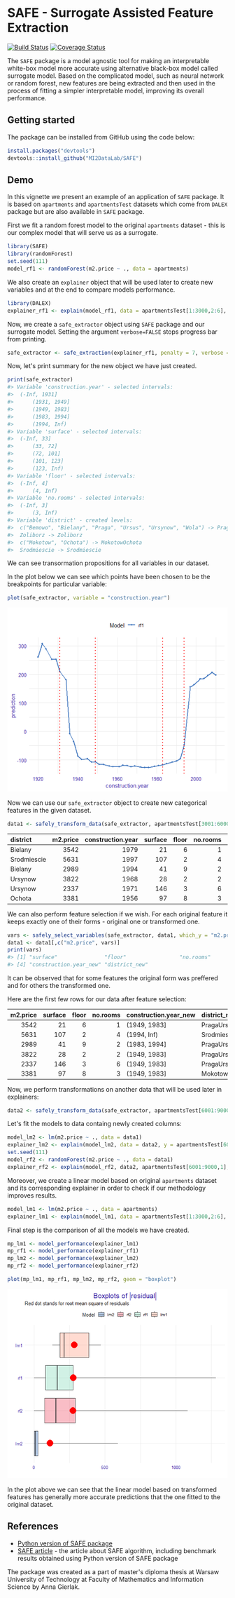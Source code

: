
SAFE - Surrogate Assisted Feature Extraction
============================================

[![Build Status](https://travis-ci.org/MI2DataLab/SAFE.svg?branch=master)](https://travis-ci.org/MI2DataLab/SAFE) [![Coverage Status](https://codecov.io/gh/MI2DataLab/SAFE/branch/master/graph/badge.svg)](https://codecov.io/gh/MI2DataLab/SAFE)

The `SAFE` package is a model agnostic tool for making an interpretable white-box model more accurate using alternative black-box model called surrogate model. Based on the complicated model, such as neural network or random forest, new features are being extracted and then used in the process of fitting a simpler interpretable model, improving its overall performance.

Getting started
---------------

The package can be installed from GitHub using the code below:

``` r
install.packages("devtools")
devtools::install_github("MI2DataLab/SAFE")
```

Demo
----

In this vignette we present an example of an application of `SAFE` package. It is based on `apartments` and `apartmentsTest` datasets which come from `DALEX` package but are also available in `SAFE` package.

First we fit a random forest model to the original `apartments` dataset - this is our complex model that will serve us as a surrogate.

``` r
library(SAFE)
library(randomForest)
set.seed(111)
model_rf1 <- randomForest(m2.price ~ ., data = apartments)
```

We also create an `explainer` object that will be used later to create new variables and at the end to compare models performance.

``` r
library(DALEX)
explainer_rf1 <- explain(model_rf1, data = apartmentsTest[1:3000,2:6], y = apartmentsTest[1:3000,1], label = "rf1")
```

Now, we create a `safe_extractor` object using `SAFE` package and our surrogate model. Setting the argument `verbose=FALSE` stops progress bar from printing.

``` r
safe_extractor <- safe_extraction(explainer_rf1, penalty = 7, verbose = FALSE)
```

Now, let's print summary for the new object we have just created.

``` r
print(safe_extractor)
#> Variable 'construction.year' - selected intervals:
#>  (-Inf, 1931]
#>      (1931, 1949]
#>      (1949, 1983]
#>      (1983, 1994]
#>      (1994, Inf)
#> Variable 'surface' - selected intervals:
#>  (-Inf, 33]
#>      (33, 72]
#>      (72, 101]
#>      (101, 123]
#>      (123, Inf)
#> Variable 'floor' - selected intervals:
#>  (-Inf, 4]
#>      (4, Inf)
#> Variable 'no.rooms' - selected intervals:
#>  (-Inf, 3]
#>      (3, Inf)
#> Variable 'district' - created levels:
#>  c("Bemowo", "Bielany", "Praga", "Ursus", "Ursynow", "Wola") -> PragaUrsynowWolaBemowoBielanyUrsus
#>  Zoliborz -> Zoliborz
#>  c("Mokotow", "Ochota") -> MokotowOchota
#>  Srodmiescie -> Srodmiescie
```

We can see transormation propositions for all variables in our dataset.

In the plot below we can see which points have been chosen to be the breakpoints for particular variable:

``` r
plot(safe_extractor, variable = "construction.year")
```

![](README_files/figure-markdown_github/unnamed-chunk-6-1.png)

Now we can use our `safe_extractor` object to create new categorical features in the given dataset.

``` r
data1 <- safely_transform_data(safe_extractor, apartmentsTest[3001:6000,], verbose = FALSE)
```

| district    |  m2.price|  construction.year|  surface|  floor|  no.rooms| construction.year\_new | surface\_new | floor\_new | no.rooms\_new | district\_new                      |
|:------------|---------:|------------------:|--------:|------:|---------:|:-----------------------|:-------------|:-----------|:--------------|:-----------------------------------|
| Bielany     |      3542|               1979|       21|      6|         1| (1949, 1983\]          | (-Inf, 33\]  | (4, Inf)   | (-Inf, 3\]    | PragaUrsynowWolaBemowoBielanyUrsus |
| Srodmiescie |      5631|               1997|      107|      2|         4| (1994, Inf)            | (101, 123\]  | (-Inf, 4\] | (3, Inf)      | Srodmiescie                        |
| Bielany     |      2989|               1994|       41|      9|         2| (1983, 1994\]          | (33, 72\]    | (4, Inf)   | (-Inf, 3\]    | PragaUrsynowWolaBemowoBielanyUrsus |
| Ursynow     |      3822|               1968|       28|      2|         2| (1949, 1983\]          | (-Inf, 33\]  | (-Inf, 4\] | (-Inf, 3\]    | PragaUrsynowWolaBemowoBielanyUrsus |
| Ursynow     |      2337|               1971|      146|      3|         6| (1949, 1983\]          | (123, Inf)   | (-Inf, 4\] | (3, Inf)      | PragaUrsynowWolaBemowoBielanyUrsus |
| Ochota      |      3381|               1956|       97|      8|         3| (1949, 1983\]          | (72, 101\]   | (4, Inf)   | (-Inf, 3\]    | MokotowOchota                      |

We can also perform feature selection if we wish. For each original feature it keeps exactly one of their forms - original one or transformed one.

``` r
vars <- safely_select_variables(safe_extractor, data1, which_y = "m2.price", verbose = FALSE)
data1 <- data1[,c("m2.price", vars)]
print(vars)
#> [1] "surface"               "floor"                 "no.rooms"             
#> [4] "construction.year_new" "district_new"
```

It can be observed that for some features the original form was preffered and for others the transformed one.

Here are the first few rows for our data after feature selection:

|  m2.price|  surface|  floor|  no.rooms| construction.year\_new | district\_new                      |
|---------:|--------:|------:|---------:|:-----------------------|:-----------------------------------|
|      3542|       21|      6|         1| (1949, 1983\]          | PragaUrsynowWolaBemowoBielanyUrsus |
|      5631|      107|      2|         4| (1994, Inf)            | Srodmiescie                        |
|      2989|       41|      9|         2| (1983, 1994\]          | PragaUrsynowWolaBemowoBielanyUrsus |
|      3822|       28|      2|         2| (1949, 1983\]          | PragaUrsynowWolaBemowoBielanyUrsus |
|      2337|      146|      3|         6| (1949, 1983\]          | PragaUrsynowWolaBemowoBielanyUrsus |
|      3381|       97|      8|         3| (1949, 1983\]          | MokotowOchota                      |

Now, we perform transformations on another data that will be used later in explainers:

``` r
data2 <- safely_transform_data(safe_extractor, apartmentsTest[6001:9000,], verbose = FALSE)[,c("m2.price", vars)]
```

Let's fit the models to data containg newly created columns:

``` r
model_lm2 <- lm(m2.price ~ ., data = data1)
explainer_lm2 <- explain(model_lm2, data = data2, y = apartmentsTest[6001:9000,1], label = "lm2")
set.seed(111)
model_rf2 <- randomForest(m2.price ~ ., data = data1)
explainer_rf2 <- explain(model_rf2, data2, apartmentsTest[6001:9000,1], label = "rf2")
```

Moreover, we create a linear model based on original `apartments` dataset and its corresponding explainer in order to check if our methodology improves results.

``` r
model_lm1 <- lm(m2.price ~ ., data = apartments)
explainer_lm1 <- explain(model_lm1, data = apartmentsTest[1:3000,2:6], y = apartmentsTest[1:3000,1], label = "lm1")
```

Final step is the comparison of all the models we have created.

``` r
mp_lm1 <- model_performance(explainer_lm1)
mp_rf1 <- model_performance(explainer_rf1)
mp_lm2 <- model_performance(explainer_lm2)
mp_rf2 <- model_performance(explainer_rf2)
```

``` r
plot(mp_lm1, mp_rf1, mp_lm2, mp_rf2, geom = "boxplot")
```

![](README_files/figure-markdown_github/unnamed-chunk-15-1.png)

In the plot above we can see that the linear model based on transformed features has generally more accurate predictions that the one fitted to the original dataset.

References
----------

-   [Python version of SAFE package](https://github.com/ModelOriented/SAFE)
-   [SAFE article](https://arxiv.org/abs/1902.11035) - the article about SAFE algorithm, including benchmark results obtained using Python version of SAFE package

The package was created as a part of master's diploma thesis at Warsaw University of Technology at Faculty of Mathematics and Information Science by Anna Gierlak.
